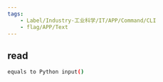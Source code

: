```yaml
---
tags:
    - Label/Industry-工业科学/IT/APP/Command/CLI
    - flag/APP/Text
---
```


## read

```bash
equals to Python input()

```
